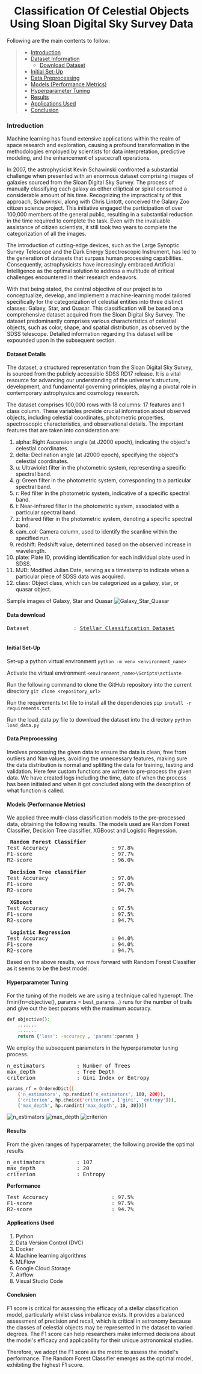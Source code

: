 <p align="center">
    <b>
        <h1 align="center"> Classification Of Celestial Objects Using Sloan Digital Sky Survey Data</h1>
    </b>
</p>

Following are the main contents to follow:

>   -  [Introduction](#project-intro)<br>
>   -  [Dataset Information](#dataset-details)<br>
>       -  [Download Dataset](#download-dataset)<br>
>   -  [Initial Set-Up](#setup-)<br>
>   -  [Data Preprocessing](#data-preprocessing)<br>
>   -  [Models (Performance Metrics)](#models-)<br>
>   -  [Hyperparameter Tuning](#hyperparameter-tuning)<br>
>   -  [Results](#results-)<br>
>   -  [Applications Used](#tools-)<br>
>   -  [Conclusion](#conclusion-)<br>


### Introduction<a id='project-intro'></a>

Machine learning has found extensive applications within the realm of space research and
exploration, causing a profound transformation in the methodologies employed by scientists for data interpretation, predictive modeling, and the enhancement of spacecraft operations.

In 2007, the astrophysicist Kevin Schawinski confronted a substantial challenge when presented with an enormous dataset comprising images of galaxies sourced from the Sloan Digital Sky Survey. The process of manually classifying each galaxy as either elliptical or spiral consumed a considerable amount of his time. Recognizing the impracticality of this approach, Schawinski, along with Chris Lintott, conceived the Galaxy Zoo citizen science project. This initiative engaged the participation of over 100,000 members of the general public, resulting in a substantial reduction in the time required to complete the task. Even with the invaluable assistance of citizen scientists, it still took two years to complete the categorization of all the images.

The introduction of cutting-edge devices, such as the Large Synoptic Survey Telescope and the Dark Energy Spectroscopic Instrument, has led to the generation of datasets that surpass human processing capabilities. Consequently, astrophysicists have increasingly embraced Artificial Intelligence as the optimal solution to address a multitude of critical challenges encountered in their research endeavors. 

With that being stated, the central objective of our project is to conceptualize, develop, and implement a machine-learning model tailored specifically for the categorization of celestial entities into three distinct classes: Galaxy, Star, and Quasar. This classification will be based on a comprehensive dataset acquired from the Sloan Digital Sky Survey. The dataset predominantly comprises various characteristics of celestial objects, such as color, shape, and spatial distribution, as observed by the SDSS telescope. Detailed information regarding this dataset will be expounded upon in the subsequent section.


#### Dataset Details<a id='dataset-details'></a>

The dataset, a structured representation from the Sloan Digital Sky Survey, is sourced from the publicly accessible SDSS RD17 release. It is a vital resource for advancing our understanding of the universe's structure, development, and fundamental governing principles, playing a pivotal role in contemporary astrophysics and cosmology research.

The dataset comprises 100,000 rows with 18 columns: 17 features and 1 class column. These variables provide crucial information about observed objects, including celestial coordinates, photometric properties, spectroscopic characteristics, and observational details. The important features that are taken into consideration are:
 
1. alpha: Right Ascension angle (at J2000 epoch), indicating the object's celestial coordinates.
2. delta: Declination angle (at J2000 epoch), specifying the object's celestial coordinates.
3. u: Ultraviolet filter in the photometric system, representing a specific spectral band.
4. g: Green filter in the photometric system, corresponding to a particular spectral band.
5. r: Red filter in the photometric system, indicative of a specific spectral band.
6. i: Near-infrared filter in the photometric system, associated with a particular spectral band.
7. z: Infrared filter in the photometric system, denoting a specific spectral band.
8. cam_col: Camera column, used to identify the scanline within the specified run.
9. redshift: Redshift value, determined based on the observed increase in wavelength.
10. plate: Plate ID, providing identification for each individual plate used in SDSS.
11. MJD: Modified Julian Date, serving as a timestamp to indicate when a particular piece of SDSS data was acquired.
12. class: Object class, which can be categorized as a galaxy, star, or quasar object.

Sample images of Galaxy, Star and Quasar
![Galaxy_Star_Quasar](https://github.com/jrspatel/Stellar_Proj/assets/49122008/fdb256e1-b885-4d5a-b950-8ed088a7bfb1)


#### Data download<a id='download-dataset'></a>

<pre>
Dataset              : <a href=https://storage.cloud.google.com/airflow-data-bucket-practice-group3/star_classification.csv>Stellar Classification Dataset</a>  
    
</pre>


#### Initial Set-Up<a id='setup'></a>

Set-up a python virtual environment
    ```
    python -m venv <environment_name>
    ```

Activate the virtual environment
    ```
    <environment_name>\Scripts\activate
    ```

Run the following command to clone the GitHub repository into the current directory
    ```
    git clone <repository_url>
    ```

Run the requirements.txt file to install all the dependencies
    ```
      pip install -r requirements.txt
    ```

Run the load_data.py file to download the dataset into the directory
    ```
      python load_data.py
    ```


#### Data Preprocessing<a id='data-preprocessing'></a>

Involves processing the given data to ensure the data is clean, free from outliers and Nan values,  avoiding the unnecessary features, making sure the data distribution is normal and splitting the data for training, testing and validation. Here few custom functions are written to pre-process the given data. We have created logs including the time, date of when the process has been initiated and when it got concluded along with the description of what function is called.


#### Models (Performance Metrics)<a id='models-'></a>

We applied three multi-class classification models to the pre-processed data, obtaining the following results. The models used are Random Forest Classifier, Decision Tree classifier, XGBoost and Logistic Regression.

<pre>
<b> Random Forest Classifier </b>
Test Accuracy                    : 97.8%
F1-score                         : 97.7%
R2-score                         : 96.0%

<b> Decision Tree classifier </b>
Test Accuracy                    : 97.0%
F1-score                         : 97.0%
R2-score                         : 94.7%

<b> XGBoost </b>
Test Accuracy                    : 97.5%
F1-score                         : 97.5%
R2-score                         : 94.7%

<b> Logistic Regression </b>
Test Accuracy                    : 94.0%
F1-score                         : 94.0%
R2-score                         : 94.7%
</pre>

Based on the above results, we move forward with Random Forest Classifier as it seems to be the best model.


#### Hyperparameter Tuning<a id='hyperparameter-tuning'></a>

For the tuning of the models we are using a technique called hyperopt. The fmin(fn=objective(), params = best_params ..) runs for the number of trails and give out the best params with the maximum accuracy. 

```bash
def objective():
    .......
    ....... 
    return {'loss': -accuracy , 'params':params }
```

We employ the subsequent parameters in the hyperparameter tuning process.
<pre>
n_estimators          : Number of Trees
max_depth             : Tree Depth
criterion             : Gini Index or Entropy
</pre>

```bash
params_rf = OrderedDict([
    ('n_estimators', hp.randint('n_estimators', 100, 200)),
    ('criterion', hp.choice('criterion', ['gini', 'entropy'])),
    ('max_depth', hp.randint('max_depth', 10, 30))])
```
![n_estimators](https://github.com/jrspatel/Stellar_Proj/assets/49122008/e24a2465-9932-4a84-89f2-93dc1a74a116)
![max_depth](https://github.com/jrspatel/Stellar_Proj/assets/49122008/10b322a9-453e-48db-b622-ae8ce31c72aa)
![criterion](https://github.com/jrspatel/Stellar_Proj/assets/49122008/be1d38ca-c2c3-4101-aa8e-6dee9bed0bd1)


#### Results<a id='results-'></a>

From the given ranges of hyperparameter, the following provide the optimal results
<pre>
n_estimators          : 107
max_depth             : 20
criterion             : Entropy
</pre>

<b>Performance</b>
<pre>
Test Accuracy                    : 97.5%
F1-score                         : 97.5%
R2-score                         : 94.7%
</pre>


#### Applications Used<a id='tools-'></a>

1. Python 
2. Data Version Control (DVC) 
3. Docker
4. Machine learning algorithms
5. MLFlow
6. Google Cloud Storage
7. Airflow
8. Visual Studio Code


#### Conclusion<a id='conclusion-'></a>

F1 score is critical for assessing the efficacy of a stellar classification model, particularly whilst class imbalance exists. It provides a balanced assessment of precision and recall, which is critical in astronomy because the classes of celestial objects may be represented in the dataset to varied degrees. The F1 score can help researchers make informed decisions about the model's efficacy and applicability for their unique astronomical studies.

Therefore, we adopt the F1 score as the metric to assess the model's performance. The Random Forest Classifier emerges as the optimal model, exhibiting the highest F1 score.


























```
